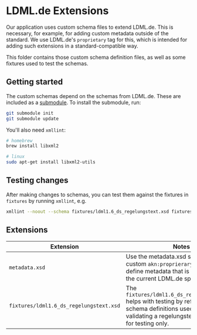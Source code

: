 # LDML.de Extensions

Our application uses custom schema files to extend LDML.de. This is necessary, for example, for adding custom metadata outside of the standard. We use LDML.de's `proprietary` tag for this, which is intended for adding such extensions in a standard-compatible way.

This folder contains those custom schema definition files, as well as some fixtures used to test the schemas.

## Getting started

The custom schemas depend on the schemas from LDML.de. These are included as a [submodule](https://git-scm.com/book/en/v2/Git-Tools-Submodules). To install the submodule, run:

```sh
git submodule init
git submodule update
```

You'll also need `xmllint`:

```sh
# homebrew
brew install libxml2

# linux
sudo apt-get install libxml2-utils
```

## Testing changes

After making changes to schemas, you can test them against the fixtures in `fixtures` by running `xmllint`, e.g.

```sh
xmllint --noout --schema fixtures/ldml1.6_ds_regelungstext.xsd fixtures/SaatG_regelungstext.xml
```

## Extensions

| Extension                               | Notes                                                                                                                                                                     |
| --------------------------------------- | ------------------------------------------------------------------------------------------------------------------------------------------------------------------------- |
| `metadata.xsd`                          | Use the metadata.xsd schema for a custom `akn:proprierary` section to define metadata that is not included in the current LDML.de specification.                          |
| `fixtures/ldml1.6_ds_regelungstext.xsd` | The `fixtures/ldml1.6_ds_regelungstext.xsd` helps with testing by referencing all schema definitions used when validating a regelungstext. This is used for testing only. |
